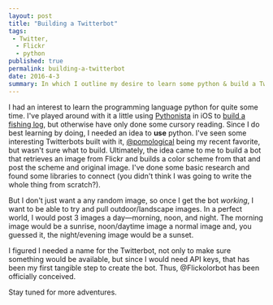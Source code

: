 ```yaml
---
layout: post
title: "Building a Twitterbot"
tags:
 - Twitter,
  - Flickr
  - python
published: true
permalink: building-a-twitterbot
date: 2016-4-3
summary: In which I outline my desire to learn some python & build a Twitterbot.
---
```

 I had an interest to learn the programming language python for quite some time. I've played around with it a little using [Pythonista](https://geo.itunes.apple.com/us/app/pythonista/id528579881?at=10lKmy) in iOS to [build a fishing log](https://miklb.com/use-pythonista-to-get-weather-of-current-location-into-drafts-app), but otherwise have only done some cursory reading. Since I do best learning by doing, I needed an idea to **use** python. I've seen some interesting Twitterbots built with it, [@pomological](https://twitter.com/pomological) being my recent favorite, but wasn't sure what to build. Ultimately, the idea came to me to build a bot that retrieves an image from Flickr and builds a color scheme from that and post the scheme and original image. I've done some basic research and found some libraries to connect (you didn't think I was going to write the whole thing from scratch?).

 But I don't just want a any random image, so once I get the bot *working*, I want to be able to try and pull outdoor/landscape images. In a perfect world, I would post 3 images a day—morning, noon, and night. The morning image would be a sunrise, noon/daytime image a normal image and, you guessed it, the night/evening image would be a sunset.

 I figured I needed a name for the Twitterbot, not only to make sure something would be available, but since I would need API keys, that has been my first tangible step to create the bot. Thus, @Flickolorbot has been officially conceived.

 Stay tuned for more adventures.

 <a href="https://brid.gy/publish/twitter"></a>
